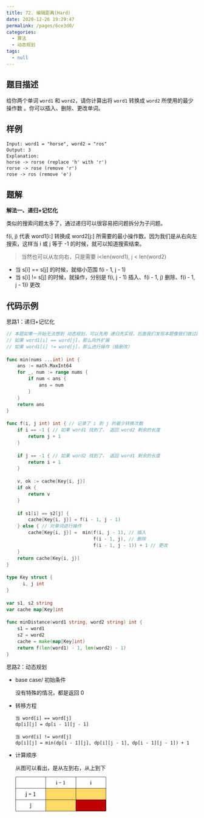 ```yaml
---
title: 72. 编辑距离(Hard)
date: 2020-12-26 19:29:47
permalink: /pages/6ce3d0/
categories: 
  - 算法
  - 动态规划
tags: 
  - null
---
```


## 题目描述

给你两个单词 `word1` 和 `word2`，请你计算出将 `word1` 转换成 `word2` 所使用的最少操作数 。你可以插入、删除、更改单词。

## 样例

```
Input: word1 = "horse", word2 = "ros"
Output: 3
Explanation: 
horse -> rorse (replace 'h' with 'r')
rorse -> rose (remove 'r')
rose -> ros (remove 'e')
```

## 题解

**解法一、递归+记忆化**

类似的搜索问题太多了，通过递归可以很容易把问题拆分为子问题。

f(i, j) 代表 word1[i:] 转换成 word2[j:] 所需要的最小操作数。因为我们是从右向左搜索，这样当 i 或 j 等于 -1 的时候，就可以知道搜索结束。

> 当然也可以从左向右，只是需要 i<len(word1), j < len(word2)

- 当 s[i] == s[j] 的时候，就缩小范围 f(i - 1, j - 1) 
- 当 s[i] != s[j] 的时候，就操作，分别是 f(i, j - 1) 插入、f(i - 1, j) 删除、f(i - 1, j - 1)) 更改

## 代码示例

思路1：递归+记忆化

```go
// 本题如果一开始无法想到 动态规划，可以先用 递归先实现，后面我们发现本题像我们做过的很多搜索类的问题
// 如果 word1[i] == word[j]，那么向外扩展
// 如果 word1[i] != word[j]，那么进行操作（插删改）

func min(nums ...int) int {
    ans := math.MaxInt64
    for _, num := range nums {
        if num < ans {
            ans = num 
        }
    }
    return ans
}

func f(i, j int) int { // 记录了 i 到 j 的最少转换次数
    if i == -1 { // 如果 word1 找到了， 返回 word2 剩余的长度
        return j + 1
    }

    if j == -1 { // 如果 word2 找到了， 返回 word1 剩余的长度
        return i + 1
    }

    v, ok := cache[Key{i, j}]
    if ok {
        return v
    } 

    if s1[i] == s2[j] {
        cache[Key{i, j}] = f(i - 1, j - 1)
    } else { // 对单词进行操作
        cache[Key{i, j}] =  min(f(i, j - 1), // 插入
                                f(i - 1, j), // 删除
                                f(i - 1, j - 1)) + 1 // 更改
    }
    return cache[Key{i, j}]
}

type Key struct {
      i, j int 
}

var s1, s2 string
var cache map[Key]int

func minDistance(word1 string, word2 string) int {
    s1 = word1
    s2 = word2
    cache = make(map[Key]int)
    return f(len(word1) - 1, len(word2) - 1)
}
```

思路2：动态规划

- base case/ 初始条件

  没有特殊的情况，都是返回 0 

- 转移方程

  ```
  当 word[i] == word[j]
  dp[i][j] = dp[i - 1][j - 1]
  
  当 word[i] != word[j]
  dp[i][j] = min(dp[i - 1][j], dp[i][j - 1], dp[i - 1][j - 1]) + 1
  ```
  
- 计算顺序

  从图可以看出，是从左到右，从上到下

  ![image-20201226195848925](./assets/img/image-20201226195848925.png)





